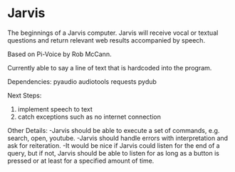 Jarvis
=====

The beginnings of a Jarvis computer.
Jarvis will receive vocal or textual questions and return relevant web results accompanied by speech.

Based on Pi-Voice by Rob McCann.

Currently able to say a line of text that is hardcoded into the program. 

Dependencies:
pyaudio
audiotools
requests
pydub

Next Steps:
1. implement speech to text
2. catch exceptions such as no internet connection

Other Details:
-Jarvis should be able to execute a set of commands, 
 e.g. search, open, youtube. 
-Jarvis should handle errors with interpretation and ask for reiteration. 
-It would be nice if Jarvis could listen for the end of a query, 
but if not, Jarvis should be able to listen for as long as a button is pressed or at least for a specified amount of time.
